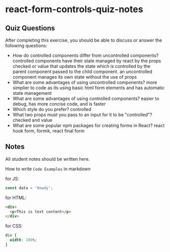 # react-form-controls-quiz-notes

## Quiz Questions

After completing this exercise, you should be able to discuss or answer the following questions:

- How do controlled components differ from uncontrolled components?
  controlled components have their state managed by react by the props checked or value that updates the state which is controlled by the parent component passed to the child component. an uncontrolled component manages its own state without the use of props
- What are some advantages of using uncontrolled components?
  more simplier to code as its using basic html form elements and has automatic state management
- What are some advantages of using controlled components?
  easier to debug, has more concise code, and is faster
- Which style do you prefer?
  controlled
- What two props must you pass to an input for it to be "controlled"?
  checked and value
- What are some popular npm packages for creating forms in React?
  react hook form, formik, react final form

## Notes

All student notes should be written here.

How to write `Code Examples` in markdown

for JS:

```javascript
const data = 'Howdy';
```

for HTML:

```html
<div>
  <p>This is text content</p>
</div>
```

for CSS:

```css
div {
  width: 100%;
}
```
